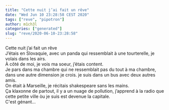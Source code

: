 ```yaml
---
title: "Cette nuit j’ai fait un rêve"
date: "Wed Jun 10 23:28:58 CEST 2020"
tags: ["reve", "pipotron"]
author: m1ch3l
categories: ["generated"]
slug: "reve/2020-06-10-23:28:58"
---
```


Cette nuit j’ai fait un rêve<br>
J’étais en Slovaquie, avec un panda qui ressemblait à une tourterelle, je volais dans les airs.<br>
À côté de moi, je vois ma soeur, j’étais content.<br>
Je pars dans ma chambre qui ne ressemblait pas du tout à ma chambre, dans une autre dimension je crois. je suis dans un bus avec deux autres amis.<br>
On était à Marseille, je récitais shakespeare sans les mains.<br>
Ça klaxonne de partout, il y a un nuage de pollution, j’apprend à la radio que cette petite ville òu je suis est devenue la capitale.<br>
C'est génant...<br>
